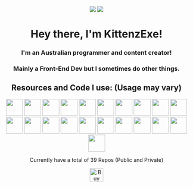 <div align="center">
  <img src="http://github-readme-streak-stats.herokuapp.com?user=KittenzExe&theme=tokyonight-duo&hide_border=true&date_format=j%20M%5B%20Y%5D&card_width=450&ring=7D77D7&fire=7D77D7&stroke=404040&currStreakLabel=7D77D7&sideLabels=7D77D7&dates=F4F4F4&sideNums=F4F4F4&currStreakNum=F4F4F4&background=EB000000)">
  <img src="https://github-profile-trophy.vercel.app/?username=kittenzexe&theme=discord&no-frame=true&no-bg=true&column=3&row=2&margin-w=5"/>
</div>
<div align="center">
  <h1>Hey there, I'm KittenzExe!</h1>
  <h3>I'm an Australian programmer and content creator!</h3>
  <h3>Mainly a Front-End Dev but I sometimes do other things.</h3>
  <h2>Resources and Code I use: (Usage may vary)</h2>
  <p>   
    <img src="https://cdn.jsdelivr.net/gh/devicons/devicon/icons/blender/blender-original.svg" width="45" height="45"/>
    <img src="https://cdn.jsdelivr.net/gh/devicons/devicon/icons/csharp/csharp-original.svg" width="45" height="45"/>
    <img src="https://cdn.jsdelivr.net/gh/devicons/devicon/icons/css3/css3-original.svg" width="45" height="45"/>
    <img src="https://cdn.jsdelivr.net/gh/devicons/devicon/icons/digitalocean/digitalocean-original.svg" width="45" height="45"/>
    <img src="https://cdn.jsdelivr.net/gh/devicons/devicon/icons/firebase/firebase-plain.svg" width="45" height="45"/>
    <img src="https://cdn.jsdelivr.net/gh/devicons/devicon/icons/firefox/firefox-plain.svg" width="45" height="45"/>
    <img src="https://cdn.jsdelivr.net/gh/devicons/devicon/icons/git/git-original.svg" width="45" height="45"/>
    <img src="https://cdn.jsdelivr.net/gh/devicons/devicon/icons/github/github-original.svg" width="45" height="45"/>
    <img src="https://cdn.jsdelivr.net/gh/devicons/devicon/icons/googlecloud/googlecloud-original.svg" width="45" height="45"/>
    <img src="https://cdn.jsdelivr.net/gh/devicons/devicon/icons/html5/html5-original.svg" width="45" height="45"/>
    <img src="https://cdn.jsdelivr.net/gh/devicons/devicon/icons/illustrator/illustrator-plain.svg" width="45" height="45"/>
    <img src="https://cdn.jsdelivr.net/gh/devicons/devicon/icons/javascript/javascript-original.svg" width="45" height="45"/>
    <img src="https://cdn.jsdelivr.net/gh/devicons/devicon/icons/lua/lua-original-wordmark.svg" width="45" height="45"/>
    <img src="https://cdn.jsdelivr.net/gh/devicons/devicon/icons/python/python-original.svg" width="45" height="45"/>
    <img src="https://cdn.jsdelivr.net/gh/devicons/devicon/icons/pytorch/pytorch-original.svg" width="45" height="45"/>
    <img src="https://cdn.jsdelivr.net/gh/devicons/devicon/icons/rust/rust-plain.svg" width="45" height="45"/>
    <img src="https://cdn.jsdelivr.net/gh/devicons/devicon/icons/svelte/svelte-original.svg" width="45" height="45"/>
    <img src="https://cdn.jsdelivr.net/gh/devicons/devicon/icons/trello/trello-plain.svg" width="45" height="45"/>
    <img src="https://cdn.jsdelivr.net/gh/devicons/devicon/icons/typescript/typescript-original.svg" width="45" height="45"/>
    <img src="https://cdn.jsdelivr.net/gh/devicons/devicon/icons/vscode/vscode-original.svg" width="45" height="45"/>
    <img src="https://cdn.jsdelivr.net/gh/devicons/devicon/icons/windows8/windows8-original.svg" width="45" height="45"/>
  </p>
  <p>Currently have a total of 39 Repos (Public and Private)</p>
  <a href='https://ko-fi.com/K3K6ILI1Q' target='_blank'><img height='36' style='border:0px;height:36px;' src='https://storage.ko-fi.com/cdn/kofi2.png?v=3' border='0' alt='Buy Me a Coffee at ko-fi.com' /></a>
</div>
